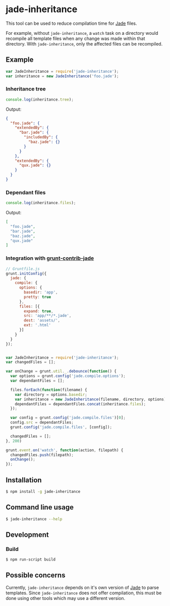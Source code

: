 # jade-inheritance
This tool can be used to reduce compilation time for [Jade](https://github.com/visionmedia/jade) files.

For example, without `jade-inheritance`, a `watch` task on a directory would recompile all template files when any change was made within that directory. With `jade-inheritance`, only the affected files can be recompiled.


## Example
```javascript
var JadeInheritance = require('jade-inheritance');
var inheritance = new JadeInheritance('foo.jade');
```

### Inheritance tree
```javascript
console.log(inheritance.tree);
```

Output:
```json
{
  "foo.jade": {
    "extendedBy": {
      "bar.jade": {
        "includedBy": {
          "baz.jade": {}
        }
      }
    },
    "extendedBy": {
      "qux.jade": {}
    }
  }
}
```

### Dependant files
```javascript
console.log(inheritance.files);
```

Output:
```json
[
  "foo.jade",
  "bar.jade",
  "baz.jade",
  "qux.jade"
]
```

### Integration with [grunt-contrib-jade](https://github.com/gruntjs/grunt-contrib-jade)
```javascript
// Gruntfile.js
grunt.initConfig({
  jade: {
    compile: {
      options: {
        basedir: 'app',
        pretty: true
      },
      files: [{
        expand: true,
        src: 'app/**/*.jade',
        dest: 'assets/',
        ext: '.html'
      }]
    }
  }
});


var JadeInheritance = require('jade-inheritance');
var changedFiles = [];

var onChange = grunt.util._.debounce(function() {
  var options = grunt.config('jade.compile.options');
  var dependantFiles = [];

  files.forEach(function(filename) {
    var directory = options.basedir;
    var inheritance = new JadeInheritance(filename, directory, options);
    dependantFiles = dependantFiles.concat(inheritance.files);
  });

  var config = grunt.config('jade.compile.files')[0];
  config.src = dependantFiles;
  grunt.config('jade.compile.files', [config]);

  changedFiles = [];
}, 200)

grunt.event.on('watch', function(action, filepath) {
  changedFiles.push(filepath);
  onChange();
});
```

## Installation
```sh
$ npm install -g jade-inheritance
```

## Command line usage
```sh
$ jade-inheritance --help
```

## Development
### Build
```sh
$ npm run-script build
```

## Possible concerns
Currently, `jade-inheritance` depends on it's own version of [Jade](https://github.com/visionmedia/jade) to parse templates. Since `jade-inheritance` does not offer compilation, this must be done using other tools which may use a different version.
